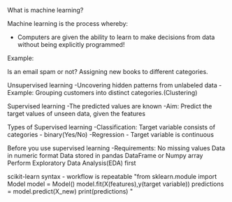 What is machine learning?

Machine learning is the process whereby:

- Computers are given the ability to learn to make decisions from data without being explicitly programmed!

Example:

Is an email spam or not?
Assigning new books to different categories.

Unsupervised learning
-Uncovering hidden patterns from unlabeled data
-Example:
Grouping customers into distinct categories.(Clustering)

Supervised learning
-The predicted values are known
-Aim: Predict the target values of unseen data, given the features

Types of Supervised learning
-Classification: Target variable consists of categories - binary(Yes/No)
-Regression - Target variable is continuous

Before you use supervised learning
-Requirements:
    No missing values
    Data in numeric format
    Data stored in pandas DataFrame or Numpy array
Perform Exploratory Data Analysis(EDA) first

scikit-learn syntax - workflow is repeatable
"from sklearn.module import Model
model = Model()
model.fit(X(features),y(target variable))
predictions = model.predict(X_new)
print(predictions) "